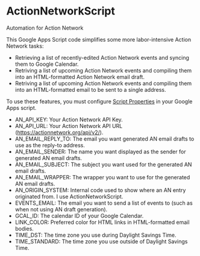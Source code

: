 # ActionNetworkScript
Automation for Action Network

This Google Apps Script code simplifies some more labor-intensive Action Network tasks:
- Retrieving a list of recently-edited Action Network events and syncing them to Google Calendar.
- Retriving a list of upcoming Action Network events and compiling them into an HTML-formatted Action Network email draft.
- Retriving a list of upcoming Action Network events and compiling them into an HTML-formatted email to be sent to a single address.

To use these features, you must configure [Script Properties](https://developers.google.com/apps-script/reference/properties) in your Google Apps script.
- AN_API_KEY: Your Action Network API Key.
- AN_API_URL: Your Action Network API URL (https://actionnetwork.org/api/v2/).
- AN_EMAIL_REPLY_TO: The email you want generated AN email drafts to use as the reply-to address.
- AN_EMAIL_SENDER: The name you want displayed as the sender for generated AN email drafts.
- AN_EMAIL_SUBJECT: The subject you want used for the generated AN email drafts.
- AN_EMAIL_WRAPPER: The wrapper you want to use for the generated AN email drafts.
- AN_ORIGIN_SYSTEM: Internal code used to show where an AN entry originated from. I use ActionNetworkScript.
- EVENTS_EMAIL: The email you want to send a list of events to (such as when not using AN draft generation).
- GCAL_ID: The calendar ID of your Google Calendar.
- LINK_COLOR: Preferred color for HTML links in HTML-formatted email bodies.
- TIME_DST: The time zone you use during Daylight Savings Time.
- TIME_STANDARD: The time zone you use outside of Daylight Savings Time.
